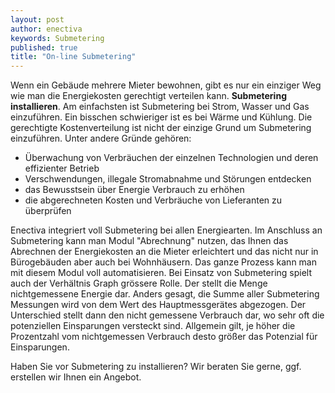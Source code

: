 ```yaml
---
layout: post
author: enectiva
keywords: Submetering
published: true
title: "On-line Submetering"
---
```



Wenn ein Gebäude mehrere Mieter bewohnen, gibt es nur ein einziger Weg wie man die Energiekosten gerechtigt verteilen kann. **Submetering installieren**. Am einfachsten ist Submetering bei Strom, Wasser und Gas einzuführen. Ein bisschen schwieriger ist es bei Wärme und Kühlung. Die gerechtigte Kostenverteilung ist nicht der einzige Grund um Submetering einzuführen. Unter andere Gründe gehören:

- Überwachung von Verbräuchen der einzelnen Technologien und deren effizienter Betrieb
- Verschwendungen, illegale Stromabnahme und Störungen entdecken
- das Bewusstsein über Energie Verbrauch zu erhöhen
- die abgerechneten Kosten und Verbräuche von Lieferanten zu überprüfen 

Enectiva integriert voll Submetering bei allen Energiearten. Im Anschluss an Submetering kann man Modul "Abrechnung" nutzen, das Ihnen das Abrechnen der Energiekosten an die Mieter erleichtert und das nicht nur in Bürogebäuden aber auch bei Wohnhäusern. Das ganze Prozess kann man mit diesem Modul voll automatisieren. Bei Einsatz von Submetering spielt auch der Verhältnis Graph grössere Rolle. Der stellt die Menge nichtgemessene Energie dar. Anders gesagt, die Summe aller Submetering Messungen wird von dem Wert des Hauptmessgerätes abgezogen. Der Unterschied stellt dann den nicht gemessene Verbrauch dar, wo sehr oft die potenziellen Einsparungen versteckt sind. Allgemein gilt, je höher die Prozentzahl vom nichtgemessen Verbrauch desto größer das Potenzial für Einsparungen.

Haben Sie vor Submetering zu installieren? Wir beraten Sie gerne, ggf. erstellen wir Ihnen ein Angebot.
